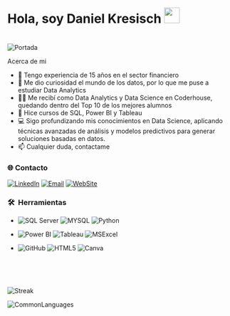 ## <H1>Hola, soy Daniel Kresisch <img src="https://user-images.githubusercontent.com/18350557/176309783-0785949b-9127-417c-8b55-ab5a4333674e.gif" alt="" data-animated-image="" width="35" height="35" /><H1>
<!--
**danykre/danykre** is a ✨ _special_ ✨ repository because its `README.md` (this file) appears on your GitHub profile.
-->
<img class="img-fluid" src="https://media.licdn.com/dms/image/v2/D4D16AQGCEogJFwTOVg/profile-displaybackgroundimage-shrink_350_1400/profile-displaybackgroundimage-shrink_350_1400/0/1720361157101?e=1741219200&v=beta&t=hqCfzpX-RlbnGT0eInGYOefMFLCPjTxFtvuHlY4_7Xs" alt="Portada"/>


Acerca de mi
- 🏦 Tengo experiencia de 15 años en el sector financiero
- 👀 Me dio curiosidad el mundo de los datos, por lo que me puse a estudiar Data Analytics
- 👨‍🎓 Me recibí como Data Analytics y Data Science en Coderhouse, quedando dentro del Top 10 de los mejores alumnos
- 📓 Hice cursos de SQL, Power BI y Tableau
- 💻 Sigo profundizando mis conocimientos en Data Science, aplicando técnicas avanzadas de análisis y modelos predictivos para generar soluciones basadas en datos.
- 📫 Cualquier duda, contactame
<H3>🌐 Contacto </H3>
 <a href="https://www.linkedin.com/in/daniel-kresisch-7864551b/" target="_blank"><img src="https://img.shields.io/static/v1?style=for-the-badge&message=LinkedIn&color=0A66C2&logo=LinkedIn&logoColor=FFFFFF&label=" alt="LinkedIn" /></a>
 <a href="mailto:danielkresisch@gmail.com" target="_blank"><img alt="Email" src="https://img.shields.io/static/v1?style=for-the-badge&message=Gmail&color=EA4335&logo=Gmail&logoColor=FFFFFF&label=" /></a>
 <a href="https://danielkresisch.com.ar" target="_blank"><img alt="WebSite" src= "https://img.shields.io/badge/website-000000?style=for-the-badge&logo=About.me&logoColor=white="/></a>

<br/>

<h3> 🛠 &nbsp;Herramientas</h3>

  - ![SQL Server](https://img.shields.io/badge/Microsoft_SQL_Server-CC2927?style=for-the-badge&logo=microsoft-sql-server&logoColor=white)
    ![MYSQL](https://img.shields.io/badge/MySQL-00000F?style=for-the-badge&logo=mysql&logoColor=white)
    ![Python](https://img.shields.io/badge/Python-3776AB?style=for-the-badge&logo=python&logoColor=white)

  - ![Power BI](https://img.shields.io/badge/power_bi-F2C811?style=for-the-badge&amp;logo=powerbi&amp;logoColor=black)
    ![Tableau](https://img.shields.io/badge/Tableau-E97627?style=for-the-badge&logo=Tableau&logoColor=white)
    ![MSExcel](https://img.shields.io/badge/Microsoft_Excel-217346?style=for-the-badge&logo=microsoft-excel&logoColor=white) 
    
  - ![GitHub](https://img.shields.io/badge/GitHub-100000?style=for-the-badge&logo=github&logoColor=white)
    ![HTML5](https://img.shields.io/badge/HTML5-E34F26?style=for-the-badge&logo=html5&logoColor=white)
    ![Canva]( https://img.shields.io/badge/Canva-%2300C4CC.svg?&style=for-the-badge&logo=Canva&logoColor=white)

<br/>

<br />
<br />

![Streak](https://github-readme-streak-stats.herokuapp.com/?user=danykre&theme=radical&hide_border=false)

![CommonLanguages](https://github-readme-stats.vercel.app/api/top-langs/?username=danykre&theme=radical&hide_border=false&include_all_commits=true&count_private=true&layout=compact)

<br />
<br />
<br />
